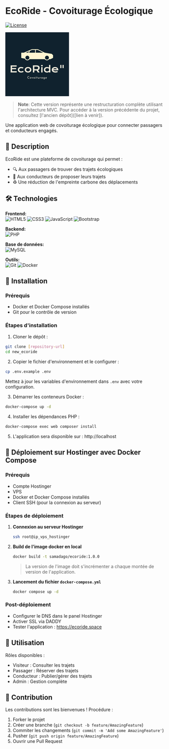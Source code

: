 # EcoRide - Covoiturage Écologique

[![License](https://img.shields.io/badge/License-MIT-blue.svg)](https://opensource.org/licenses/MIT)

![EcoRide Banner](public/assets/images/logo_eco.png)

> **Note**: Cette version représente une restructuration complète utilisant l'architecture MVC. Pour accéder à la version précédente du projet, consultez [l'ancien dépôt]([lien à venir]).

Une application web de covoiturage écologique pour connecter passagers et conducteurs engagés.

## 📖 Description

EcoRide est une plateforme de covoiturage qui permet :
- 🔍 Aux passagers de trouver des trajets écologiques
- 🚗 Aux conducteurs de proposer leurs trajets
- ♻️ Une réduction de l'empreinte carbone des déplacements

## 🛠 Technologies

**Frontend:**  
![HTML5](https://img.shields.io/badge/HTML5-E34F26?style=flat&logo=html5&logoColor=white)
![CSS3](https://img.shields.io/badge/CSS3-1572B6?style=flat&logo=css3&logoColor=white)
![JavaScript](https://img.shields.io/badge/JavaScript-F7DF1E?style=flat&logo=javascript&logoColor=black)
![Bootstrap](https://img.shields.io/badge/Bootstrap-7952B3?style=flat&logo=bootstrap&logoColor=white)

**Backend:**  
![PHP](https://img.shields.io/badge/PHP-777BB4?style=flat&logo=php&logoColor=white)

**Base de données:**  
![MySQL](https://img.shields.io/badge/MySQL-4479A1?style=flat&logo=mysql&logoColor=white)

**Outils:**  
![Git](https://img.shields.io/badge/Git-F05032?style=flat&logo=git&logoColor=white)
![Docker](https://img.shields.io/badge/Docker-2496ED?style=flat&logo=docker&logoColor=white)

## 🚀 Installation

### Prérequis
- Docker et Docker Compose installés
- Git pour le contrôle de version

### Étapes d'installation
1. Cloner le dépôt :
```bash
git clone [repository-url]
cd new_ecoride
```

2. Copier le fichier d'environnement et le configurer :
```bash
cp .env.example .env
```
Mettez à jour les variables d'environnement dans `.env` avec votre configuration.

3. Démarrer les conteneurs Docker :
```bash
docker-compose up -d
```

4. Installer les dépendances PHP :
```bash
docker-compose exec web composer install
```

5. L'application sera disponible sur : http://localhost

## 🚀 Déploiement sur Hostinger avec Docker Compose

### Prérequis
- Compte Hostinger 
- VPS 
- Docker et Docker Compose installés
- Client SSH (pour la connexion au serveur)

### Étapes de déploiement

1. **Connexion au serveur Hostinger**
    ```bash
    ssh root@ip_vps_hostinger
    ```

2. **Build de l'image docker en local**
    ```bash
    docker build -t samadago/ecoride:1.0.0
    ```
    > La version de l'image doit s'incrémenter a chaque montée de version de l'application.

3. **Lancement du fichier `docker-compose.yml`**
    ```bash
    docker compose up -d
    ```

### Post-déploiement
- Configurer le DNS dans le panel Hostinger
- Activer SSL via DADDY
- Tester l'application : https://ecoride.space

## 📖 Utilisation

Rôles disponibles :
- Visiteur : Consulter les trajets
- Passager : Réserver des trajets
- Conducteur : Publier/gérer des trajets 
- Admin : Gestion complète

## 🤝 Contribution

Les contributions sont les bienvenues !
Procédure :

1. Forker le projet
2. Créer une branche (`git checkout -b feature/AmazingFeature`)
3. Commiter les changements (`git commit -m 'Add some AmazingFeature'`)
4. Pusher (`git push origin feature/AmazingFeature`)
5. Ouvrir une Pull Request